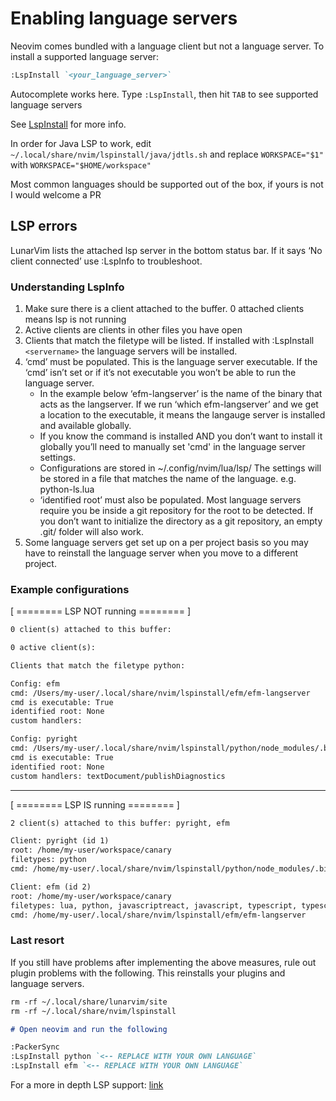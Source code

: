 # Enabling language servers

Neovim comes bundled with a language client but not a language server.
To install a supported language server:

```md
:LspInstall `<your_language_server>`
```

Autocomplete works here. Type `:LspInstall`, then hit `TAB` to see supported language servers

See [LspInstall](https://github.com/kabouzeid/nvim-lspinstall) for more
info.

In order for Java LSP to work, edit `~/.local/share/nvim/lspinstall/java/jdtls.sh` and replace `WORKSPACE="$1"` with `WORKSPACE="$HOME/workspace"`

Most common languages should be supported out of the box, if yours is
not I would welcome a PR

## LSP errors

LunarVim lists the attached lsp server in the bottom status bar. If it
says ‘No client connected’ use :LspInfo to troubleshoot.

### Understanding LspInfo

1.  Make sure there is a client attached to the buffer. 0 attached
    clients means lsp is not running
2.  Active clients are clients in other files you have open
3.  Clients that match the filetype will be listed. If installed with
    :LspInstall `<servername>` the language servers will be installed.
4.  ‘cmd’ must be populated. This is the language server executable. If
    the ‘cmd’ isn’t set or if it’s not executable you won’t be able to
    run the language server.
    - In the example below ‘efm-langserver’ is the name of the binary
      that acts as the langserver. If we run ‘which efm-langserver’ and we
      get a location to the executable, it means the langauge server is
      installed and available globally.
    - If you know the command is installed AND you don’t want to install
      it globally you’ll need to manually set 'cmd' in the language server
      settings.
    - Configurations are stored in ~/.config/nvim/lua/lsp/
      The settings will be stored in a file that matches the name of the language.
      e.g. python-ls.lua
    - ‘identified root’ must also be populated. Most
      language servers require you be inside a git repository for the root
      to be detected. If you don’t want to initialize the directory as a
      git repository, an empty .git/ folder will also work.
5.  Some language servers get set up on a per project basis so you may
    have to reinstall the language server when you move to a different
    project.

### Example configurations

[ ======== LSP NOT running ======== ]

```md
0 client(s) attached to this buffer:

0 active client(s):

Clients that match the filetype python:

Config: efm
cmd: /Users/my-user/.local/share/nvim/lspinstall/efm/efm-langserver
cmd is executable: True
identified root: None
custom handlers:

Config: pyright
cmd: /Users/my-user/.local/share/nvim/lspinstall/python/node_modules/.bin/pyright-langserver --stdio
cmd is executable: True
identified root: None
custom handlers: textDocument/publishDiagnostics
```

---

[ ======== LSP IS running ======== ]

```md
2 client(s) attached to this buffer: pyright, efm

Client: pyright (id 1)
root: /home/my-user/workspace/canary
filetypes: python
cmd: /home/my-user/.local/share/nvim/lspinstall/python/node_modules/.bin/pyright-langserver --stdio

Client: efm (id 2)
root: /home/my-user/workspace/canary
filetypes: lua, python, javascriptreact, javascript, typescript, typescriptreact, sh, html, css, json, yaml, markdown, vue
cmd: /home/my-user/.local/share/nvim/lspinstall/efm/efm-langserver
```

### Last resort

If you still have problems after implementing the above measures, rule
out plugin problems with the following. This reinstalls your plugins and
language servers.

```md
rm -rf ~/.local/share/lunarvim/site
rm -rf ~/.local/share/nvim/lspinstall

# Open neovim and run the following

:PackerSync
:LspInstall python `<-- REPLACE WITH YOUR OWN LANGUAGE`
:LspInstall efm `<-- REPLACE WITH YOUR OWN LANGUAGE`
```

For a more in depth LSP support:
[link](https://github.com/neovim/nvim-lspconfig/blob/master/CONFIG.md)
